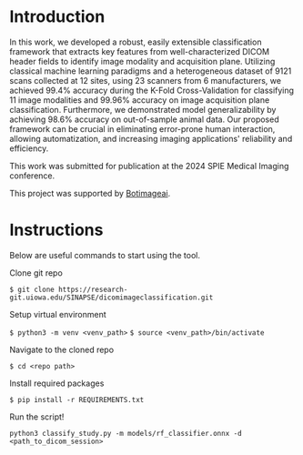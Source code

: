 # Introduction

In this work, we developed a robust, easily extensible classification framework that extracts key features from well-characterized DICOM header fields to identify image modality and acquisition plane. 
Utilizing classical machine learning paradigms and a heterogeneous dataset of 9121 scans collected at 12 sites, using 23 scanners from 6 manufacturers, we achieved 99.4% accuracy during the K-Fold Cross-Validation for classifying 11 image modalities and 99.96% accuracy on image acquisition plane classification. Furthermore, we demonstrated model generalizability by achieving 98.6% accuracy on out-of-sample animal data. Our proposed framework can be crucial in eliminating error-prone human interaction, allowing automatization, and increasing imaging applications' reliability and efficiency.

This work was submitted for publication at the 2024 SPIE Medical Imaging conference.

This project was supported by [Botimageai](https://www.botimageai.com/).

# Instructions

Below are useful commands to start using the tool.

Clone git repo

`$ git clone https://research-git.uiowa.edu/SINAPSE/dicomimageclassification.git`

Setup virtual environment

`$ python3 -m venv <venv_path>`
`$ source <venv_path>/bin/activate`

Navigate to the cloned repo

`$ cd <repo path>`

Install required packages

`$ pip install -r REQUIREMENTS.txt`

Run the script!

`python3 classify_study.py -m models/rf_classifier.onnx -d <path_to_dicom_session>`
